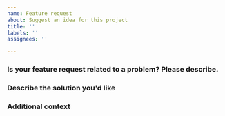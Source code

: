 ```yaml
---
name: Feature request
about: Suggest an idea for this project
title: ''
labels: ''
assignees: ''

---
```


### Is your feature request related to a problem? Please describe.



### Describe the solution you'd like



### Additional context
